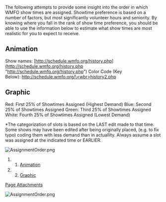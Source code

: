 The following attempts to provide some insight into the order in which WMFO show times are assigned. Showtime preference is based on a number of factors, but most significantly volunteer hours and seniority. By knowing where you fall in the rank of show time preference, you should be able to use the information below to estimate what show times are most realistic for you to expect to receive.

Animation
---------

Show names: [http://schedule.wmfo.org/history.php](http://schedule.wmfo.org/history.php "http://schedule.wmfo.org/history.php")
 Color Code (Key Below): [http://schedule.wmfo.org/\<wbr\>history2.php](http://schedule.wmfo.org/history2.php "http://schedule.wmfo.org/history2.php")

Graphic
-------

Red: First 25% of Showtimes Assigned (Highest Demand)
 Blue: Second 25% of Showtimes Assigned
 Green: Third 25% of Showtimes Assigned
 White: Fourth 25% of Showtimes Assigned (Lowest Demand)

\*The categorization of slots is based on the LAST edit made to that time. Some shows may have been edited after being originally placed, (e.g. to fix typo) coding them with less demand than in actuallity. Always assume a slot was assigned at the indicated time or EARLIER.

![AssignmentOrder.png](https://wiki.wmfo.org/@api/deki/files/342/=AssignmentOrder.png "AssignmentOrder.png")

1.  1. [Animation](#Animation)
2.  2. [Graphic](#Graphic)

[Page Attachments](https://wiki-files.wmfo.org/Staff_Info/Scheduling)

![AssignmentOrder.png](https://wiki-files.wmfo.org/Staff_Info/Scheduling/AssignmentOrder.png)
